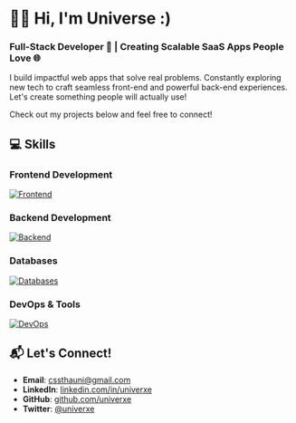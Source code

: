 # 👨‍💻 **Hi, I'm Universe :)**
### Full-Stack Developer 🚀 | Creating Scalable SaaS Apps People Love 🌐

I build impactful web apps that solve real problems. Constantly exploring new tech to craft seamless front-end and powerful back-end experiences. Let's create something people will actually use!

Check out my projects below and feel free to connect!

## 💻 Skills
### Frontend Development
[![Frontend](https://skillicons.dev/icons?i=js,react,ts,tailwind,vite,nextjs&theme=light)](https://skillicons.dev)

### Backend Development
[![Backend](https://skillicons.dev/icons?i=nodejs,python,java,spring,fastapi,flask&theme=light)](https://skillicons.dev)

### Databases
[![Databases](https://skillicons.dev/icons?i=mongodb,postgres,mysql&theme=light)](https://skillicons.dev)

### DevOps & Tools
[![DevOps](https://skillicons.dev/icons?i=aws,docker,git,postman&theme=light)](https://skillicons.dev)

## 📬 Let's Connect!
- **Email**: [cssthauni@gmail.com](mailto:cssthauni@gmail.com)
- **LinkedIn**: [linkedin.com/in/univerxe](https://linkedin.com/in/univerxe)
- **GitHub**: [github.com/univerxe](https://github.com/univerxe)
- **Twitter**: [@univerxe](https://twitter.com/univerxe)
